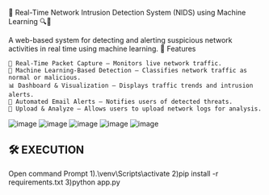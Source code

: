 🚀 Real-Time Network Intrusion Detection System (NIDS) using Machine Learning 🔍🔐

A web-based system for detecting and alerting suspicious network activities in real time using machine learning.
🌟 Features

    📡 Real-Time Packet Capture – Monitors live network traffic.
    🤖 Machine Learning-Based Detection – Classifies network traffic as normal or malicious.
    📊 Dashboard & Visualization – Displays traffic trends and intrusion alerts.
    📧 Automated Email Alerts – Notifies users of detected threats.
    📂 Upload & Analyze – Allows users to upload network logs for analysis.

![image](https://github.com/user-attachments/assets/77f73953-3a7d-46f8-a8ab-669b1cf5ca6f)
![image](https://github.com/user-attachments/assets/4332fb56-752d-41c3-9c81-3f335a589dc1)
![image](https://github.com/user-attachments/assets/1aad076f-b8e5-4162-ad97-dac527017273)
![image](https://github.com/user-attachments/assets/b97d346f-dbcc-4cda-85ca-555a003d66d9)
![image](https://github.com/user-attachments/assets/7b6a5788-1240-48a0-b4d6-befa18683310)


## 🛠️ EXECUTION

Open command Prompt
1).\venv\Scripts\activate
2)pip install -r requirements.txt
3)python app.py